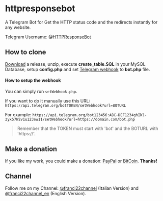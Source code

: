 # httpresponsebot
A Telegram Bot for Get the HTTP status code and the redirects instantly for any website.

Telegram Username: [@HTTPResponseBot](https://t.me/httpresponsebot)

## How to clone
[Download](https://github.com/franci22/httpresponsebot/releases) a release, unzip, execute __create_table.SQL__ in your MySQL Database, setup __config.php__ and set [Telegram webhook](https://core.telegram.org/bots/api#setwebhook) to __bot.php__ file.

#### How to setup the webhook
You can simply run `setWebhook.php`.

If you want to do it manually use this URL: `https://api.telegram.org/botTOKEN/setWebhook?url=BOTURL`

For example: `https://api.telegram.org/bot123456:ABC-DEF1234ghIkl-zyx57W2v1u123ew11/setWebhook?url=https://domain.com/bot.php`

> Remember that the TOKEN must start with 'bot' and the BOTURL with 'https://'.

## Make a donation
If you like my work, you could make a donation: [PayPal](https://PayPal.me/franci22/2) or [BitCoin](https://paste.ubuntu.com/24299810/).
**Thanks!**

## Channel
Follow me on my Channel: [@franci22channel](https://telegram.me/franci22channel) (Italian Version) and [@franci22channel_en](https://telegram.me/franci22channel_en) (English Version).

